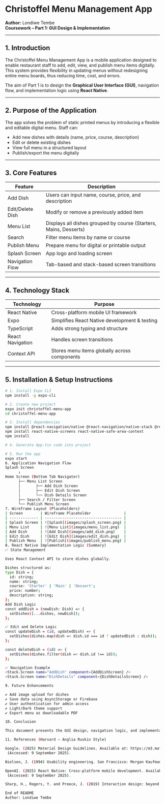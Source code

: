 # Christoffel Menu Management App  
**Author:** Londiwe Tembe  
**Coursework – Part 1: GUI Design & Implementation**  

---

## 1. Introduction  
The Christoffel Menu Management App is a mobile application designed to enable restaurant staff to add, edit, view, and publish menu items digitally. This system provides flexibility in updating menus without redesigning entire menu boards, thus reducing time, cost, and errors.  

The aim of Part 1 is to design the **Graphical User Interface (GUI)**, navigation flow, and implementation logic using **React Native**.

---

## 2. Purpose of the Application  
The app solves the problem of static printed menus by introducing a flexible and editable digital menu. Staff can:  
- Add new dishes with details (name, price, course, description)  
- Edit or delete existing dishes  
- View full menu in a structured layout  
- Publish/export the menu digitally  

---

## 3. Core Features  
| Feature | Description |
|---------|-------------|
| Add Dish | Users can input name, course, price, and description |
| Edit/Delete Dish | Modify or remove a previously added item |
| Menu List | Displays all dishes grouped by course (Starters, Mains, Desserts) |
| Search | Filter menu items by name or course |
| Publish Menu | Prepare menu for digital or printable output |
| Splash Screen | App logo and loading screen |
| Navigation Flow | Tab-based and stack-based screen transitions |

---

## 4. Technology Stack  
| Technology | Purpose |
|------------|---------|
| React Native | Cross-platform mobile UI framework |
| Expo | Simplifies React Native development & testing |
| TypeScript | Adds strong typing and structure |
| React Navigation | Handles screen transitions |
| Context API | Stores menu items globally across components |

---

## 5. Installation & Setup Instructions  

```bash
# 1. Install Expo CLI
npm install -g expo-cli

# 2. Create new project
expo init christoffel-menu-app
cd christoffel-menu-app

# 3. Install dependencies
npm install @react-navigation/native @react-navigation/native-stack @react-navigation/bottom-tabs
npm install react-native-screens react-native-safe-area-context
npm install

# 4. Generate App.tsx code into project

# 5. Run the app
expo start
6. Application Navigation Flow
Splash Screen
      ↓
Home Screen (Bottom Tab Navigator)
      ├── Menu List Screen
      │       ├── Add Dish Screen
      │       ├── Edit Dish Screen
      │       └── Dish Details Screen
      ├── Search / Filter Screen
      └── Publish Menu Screen
7. Wireframe Layout (Placeholders)
| Screen        | Wireframe Placeholder               |
| ------------- | ----------------------------------- |
| Splash Screen | ![Splash](images/splash_screen.png) |
| Menu List     | ![Menu List](images/menu_list.png)  |
| Add Dish      | ![Add Dish](images/add_dish.png)    |
| Edit Dish     | ![Edit Dish](images/edit_dish.png)  |
| Publish Menu  | ![Publish](images/publish_menu.png) |
8. React Native Implementation Logic (Summary)
✅ State Management

Uses React Context API to store dishes globally.

Dishes structured as:
type Dish = {
  id: string;
  name: string;
  course: 'Starter' | 'Main' | 'Dessert';
  price: number;
  description: string;
};
Add Dish Logic
const addDish = (newDish: Dish) => {
  setDishes([...dishes, newDish]);
};

✅ Edit and Delete Logic
const updateDish = (id, updatedDish) => {
  setDishes(dishes.map(dish => dish.id === id ? updatedDish : dish));
};

const deleteDish = (id) => {
  setDishes(dishes.filter(dish => dish.id !== id));
};

✅ Navigation Example
<Stack.Screen name="AddDish" component={AddDishScreen} />
<Stack.Screen name="DishDetails" component={DishDetailsScreen} />

9. Future Enhancements

✔ Add image upload for dishes
✔ Save data using AsyncStorage or Firebase
✔ User authentication for admin access
✔ Light/Dark theme support
✔ Export menu as downloadable PDF

10. Conclusion

This document presents the GUI design, navigation logic, and implementation approach for the Christoffel Menu Management App. The system focuses on accessibility, efficiency, and flexibility, enabling restaurant staff to maintain menus digitally with ease. This lays the groundwork for Part 2, where full functionality and database integration will be developed.

11. References (Harvard – Anglia Ruskin Style)

Google. (2025) Material Design Guidelines. Available at: https://m3.material.io/
 (Accessed: 9 September 2025).

Nielsen, J. (1994) Usability engineering. San Francisco: Morgan Kaufmann.

OpenAI. (2025) React Native: Cross-platform mobile development. Available at: https://reactnative.dev/
 (Accessed: 9 September 2025).

Sharp, H., Rogers, Y. and Preece, J. (2019) Interaction design: beyond human-computer interaction. 5th edn. Hoboken, NJ: Wiley.

End of README
Author: Londiwe Tembe 
